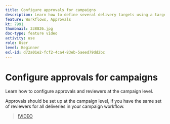 ```yaml
---
title: Configure approvals for campaigns
description: Learn how to define several delivery targets using a targeting workflows.
feature: Workflows, Approvals
kt: 7991
thumbnail: 338826.jpg
doc-type: feature video
activity: use
role: User
level: Beginner
exl-id: d72a01e2-fcf2-4ca4-83eb-5aeed79dd2bc
---
```

# Configure approvals for campaigns 

Learn how to configure approvals and reviewers at the campaign level.  

Approvals should be set up at the campaign level, if you have the same set of reviewers for all deliveries in your campaign workflow.

>[!VIDEO](https://video.tv.adobe.com/v/338826?quality=12&learn=on)
